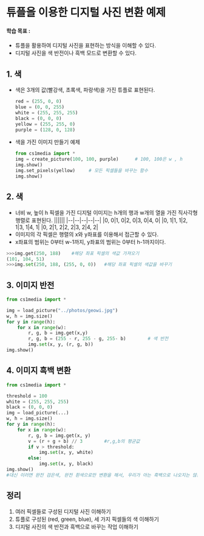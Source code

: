 # 튜플을 이용한 디지털 사진 변환 예제

#### 학습 목표 :

- 튜플을 활용하여 디지털 사진을 표현하는 방식을 이해할 수 있다.
- 디지털 사진을 색 반전이나 흑백 모드로 변환할 수 있다.

## 1. 색

- 색은 3개의 값(빨강색, 초록색, 파랑색)을 가진 튜플로 표현된다.
  ```py
  red = (255, 0, 0)
  blue = (0, 0, 255)
  white = (255, 255, 255)
  black = (0, 0, 0)
  yellow = (255, 255, 0)
  purple = (128, 0, 128)
  ```
- 색을 가진 이미지 만들기 예제
  ```py
  from cs1media import *
  img = create_picture(100, 100, purple)      # 100, 100은 w , h
  img.show()
  img.set_pixels(yellow)     # 모든 픽셀들을 바꾸는 함수
  img.show()
  ```

## 2. 색

- 너비 w, 높이 h 픽셀을 가진 디지털 이미지는 h개의 행과 w개의 열을 가진 직사각형 행렬로 표현된다.
  ||||||
  |--|--|--|--|--|
  |0, 0|1, 0|2, 0|3, 0|4, 0|
  |0, 1|1, 1|2, 1|3, 1|4, 1|
  |0, 2|1, 2|2, 2|3, 2|4, 2|
- 이미지의 각 픽셀은 행렬의 x와 y좌표를 이용해서 접근할 수 있다.
- x좌표의 범위는 0부터 w-1까지, y좌표의 범위는 0부터 h-1까지이다.

```py
>>>img.get(250, 188)    #해당 좌표 픽셀의 색값 가져오기
(101, 104, 51)
>>>img.set(250, 188, (255, 0, 0))   #해당 좌표 픽셀의 색값을 바꾸기
```

## 3. 이미지 반전

```py
from cs1media import *

img = load_picture("../photos/geowi.jpg")
w, h = img.size()
for y in range(h):
    for x in range(w):
        r, g, b = img.get(x,y)
        r, g, b = (255 - r, 255 - g, 255- b)        # 색 반전
        img.set(x, y, (r, g, b))
img.show()
```

## 4. 이미지 흑백 변환

```py
from cs1media import *

threshold = 100
white = (255, 255, 255)
black = (0, 0, 0)
img = load_picture(...)
w, h = img.size()
for y in range(h):
    for x in range(w):
        r, g, b = img.get(x, y)
        v = (r + g + b) // 3        #r,g,b의 평균값
        if v > threshold:
            img.set(x, y, white)
        else:
            img.set(x, y, black)
img.show()
#대신 이러면 완전 검은색, 완전 흰색으로만 변환을 해서, 우리가 아는 흑백으로 나오지는 않는다.
```

## 정리

1. 여러 픽셀들로 구성된 디지털 사진 이해하기
2. 튜플로 구성된 (red, green, blue), 세 가지 픽셀들의 색 이해하기
3. 디지털 사진의 색 반전과 흑백으로 바꾸는 작업 이해하기
